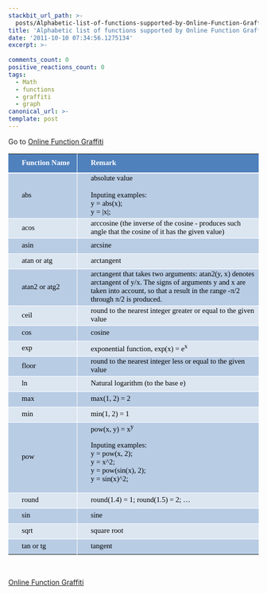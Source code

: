 ```yaml
---
stackbit_url_path: >-
  posts/Alphabetic-list-of-functions-supported-by-Online-Function-Graffiti
title: 'Alphabetic list of functions supported by Online Function Graffiti'
date: '2011-10-10 07:34:56.1275134'
excerpt: >-
  
comments_count: 0
positive_reactions_count: 0
tags: 
  - Math
  - functions
  - graffiti
  - graph
canonical_url: >-
template: post
---
```

<p>Go to <a title="Online Function Graffiti" href="http://www.zizhujy.com/FunctionGraffiti" target="_blank">Online Function Graffiti</a></p>  <table style="line-height: normal; border-collapse: collapse" border="0" cellspacing="0" cellpadding="0" width="705"><colgroup><col style="width: 115pt; mso-width-source: userset; mso-width-alt: 4896" width="153" /><col style="width: 414pt; mso-width-source: userset; mso-width-alt: 17664" width="552" /></colgroup><tbody>     <tr style="height: 29.25pt; mso-height-source: userset" height="39">       <td style="border-bottom: white 1.5pt solid; border-left: medium none; padding-left: 27px; padding-right: 1px; font-family: ; background: #4f81bd; vertical-align: middle; border-top: medium none; border-right: white 0.5pt solid; padding-top: 1px; text-underline-style: none; mso-pattern: #4f81bd none; text-line-through: none" class="xl65" height="39" width="153"><font face="宋体"><font style="font-size: 11pt" color="#ffffff"><strong>Function Name</strong></font></font></td>        <td style="border-bottom: white 1.5pt solid; border-left: white 0.5pt solid; padding-left: 27px; padding-right: 1px; font-family: ; background: #4f81bd; vertical-align: middle; border-top: medium none; border-right: medium none; padding-top: 1px; text-underline-style: none; mso-pattern: #4f81bd none; text-line-through: none" class="xl65" width="552"><font face="宋体"><font style="font-size: 11pt" color="#ffffff"><strong>Remark</strong></font></font></td>     </tr>      <tr style="height: 23.25pt; mso-height-source: userset" height="31">       <td style="border-bottom: white 0.5pt solid; border-left: medium none; padding-left: 27px; padding-right: 1px; font-family: ; background: #b8cce4; vertical-align: middle; border-top: white 0.5pt solid; border-right: white 0.5pt solid; padding-top: 1px; text-underline-style: none; mso-pattern: #b8cce4 none; text-line-through: none" class="xl65" height="31" width="153"><font face="宋体"><font style="font-size: 11pt" color="#000000">abs</font></font></td>        <td style="border-bottom: white 0.5pt solid; border-left: white 0.5pt solid; padding-left: 27px; padding-right: 1px; font-family: ; background: #b8cce4; vertical-align: middle; border-top: white 0.5pt solid; border-right: medium none; padding-top: 1px; text-underline-style: none; mso-pattern: #b8cce4 none; text-line-through: none" class="xl65" width="552"><font face="宋体"><font style="font-size: 11pt" color="#000000">absolute value             <br />              <br />Inputing examples:              <br />y = abs(x);              <br />y = |x|;</font></font></td>     </tr>      <tr style="height: 27pt" height="36">       <td style="border-bottom: white 0.5pt solid; border-left: medium none; padding-left: 27px; padding-right: 1px; font-family: ; background: #dce6f1; vertical-align: middle; border-top: white 0.5pt solid; border-right: white 0.5pt solid; padding-top: 1px; text-underline-style: none; mso-pattern: #dce6f1 none; text-line-through: none" class="xl65" height="36" width="153"><font face="宋体"><font style="font-size: 11pt" color="#000000">acos</font></font></td>        <td style="border-bottom: white 0.5pt solid; border-left: white 0.5pt solid; padding-left: 27px; padding-right: 1px; font-family: ; background: #dce6f1; vertical-align: middle; border-top: white 0.5pt solid; border-right: medium none; padding-top: 1px; text-underline-style: none; mso-pattern: #dce6f1 none; text-line-through: none" class="xl65" width="552"><font face="宋体"><font style="font-size: 11pt" color="#000000">arccosine (the inverse of the cosine - produces such angle that the cosine of it has the given value)</font></font></td>     </tr>      <tr style="height: 23.25pt; mso-height-source: userset" height="31">       <td style="border-bottom: white 0.5pt solid; border-left: medium none; padding-left: 27px; padding-right: 1px; font-family: ; background: #b8cce4; vertical-align: middle; border-top: white 0.5pt solid; border-right: white 0.5pt solid; padding-top: 1px; text-underline-style: none; mso-pattern: #b8cce4 none; text-line-through: none" class="xl65" height="31" width="153"><font face="宋体"><font style="font-size: 11pt" color="#000000">asin</font></font></td>        <td style="border-bottom: white 0.5pt solid; border-left: white 0.5pt solid; padding-left: 27px; padding-right: 1px; font-family: ; background: #b8cce4; vertical-align: middle; border-top: white 0.5pt solid; border-right: medium none; padding-top: 1px; text-underline-style: none; mso-pattern: #b8cce4 none; text-line-through: none" class="xl65" width="552"><font face="宋体"><font style="font-size: 11pt" color="#000000">arcsine</font></font></td>     </tr>      <tr style="height: 23.25pt; mso-height-source: userset" height="31">       <td style="border-bottom: white 0.5pt solid; border-left: medium none; padding-left: 27px; padding-right: 1px; font-family: ; background: #dce6f1; vertical-align: middle; border-top: white 0.5pt solid; border-right: white 0.5pt solid; padding-top: 1px; text-underline-style: none; mso-pattern: #dce6f1 none; text-line-through: none" class="xl65" height="31" width="153"><font face="宋体"><font style="font-size: 11pt" color="#000000">atan or atg</font></font></td>        <td style="border-bottom: white 0.5pt solid; border-left: white 0.5pt solid; padding-left: 27px; padding-right: 1px; font-family: ; background: #dce6f1; vertical-align: middle; border-top: white 0.5pt solid; border-right: medium none; padding-top: 1px; text-underline-style: none; mso-pattern: #dce6f1 none; text-line-through: none" class="xl65" width="552"><font face="宋体"><font style="font-size: 11pt" color="#000000">arctangent</font></font></td>     </tr>      <tr style="height: 54pt" height="72">       <td style="border-bottom: white 0.5pt solid; border-left: medium none; padding-left: 27px; padding-right: 1px; font-family: ; background: #b8cce4; vertical-align: middle; border-top: white 0.5pt solid; border-right: white 0.5pt solid; padding-top: 1px; text-underline-style: none; mso-pattern: #b8cce4 none; text-line-through: none" class="xl65" height="72" width="153"><font face="宋体"><font style="font-size: 11pt" color="#000000">atan2 or atg2</font></font></td>        <td style="border-bottom: white 0.5pt solid; border-left: white 0.5pt solid; padding-left: 27px; padding-right: 1px; font-family: ; background: #b8cce4; vertical-align: middle; border-top: white 0.5pt solid; border-right: medium none; padding-top: 1px; text-underline-style: none; mso-pattern: #b8cce4 none; text-line-through: none" class="xl65" width="552"><font face="宋体"><font style="font-size: 11pt" color="#000000">arctangent that takes two arguments: atan2(y, x) denotes arctangent of y/x. The signs of arguments y and x are taken into account, so that a result in the range -π/2 through π/2 is produced.</font></font></td>     </tr>      <tr style="height: 23.25pt; mso-height-source: userset" height="31">       <td style="border-bottom: white 0.5pt solid; border-left: medium none; padding-left: 27px; padding-right: 1px; font-family: ; background: #dce6f1; vertical-align: middle; border-top: white 0.5pt solid; border-right: white 0.5pt solid; padding-top: 1px; text-underline-style: none; mso-pattern: #dce6f1 none; text-line-through: none" class="xl65" height="31" width="153"><font face="宋体"><font style="font-size: 11pt" color="#000000">ceil</font></font></td>        <td style="border-bottom: white 0.5pt solid; border-left: white 0.5pt solid; padding-left: 27px; padding-right: 1px; font-family: ; background: #dce6f1; vertical-align: middle; border-top: white 0.5pt solid; border-right: medium none; padding-top: 1px; text-underline-style: none; mso-pattern: #dce6f1 none; text-line-through: none" class="xl65" width="552"><font face="宋体"><font style="font-size: 11pt" color="#000000">round to the nearest integer greater or equal to the given value</font></font></td>     </tr>      <tr style="height: 23.25pt; mso-height-source: userset" height="31">       <td style="border-bottom: white 0.5pt solid; border-left: medium none; padding-left: 27px; padding-right: 1px; font-family: ; background: #b8cce4; vertical-align: middle; border-top: white 0.5pt solid; border-right: white 0.5pt solid; padding-top: 1px; text-underline-style: none; mso-pattern: #b8cce4 none; text-line-through: none" class="xl65" height="31" width="153"><font face="宋体"><font style="font-size: 11pt" color="#000000">cos</font></font></td>        <td style="border-bottom: white 0.5pt solid; border-left: white 0.5pt solid; padding-left: 27px; padding-right: 1px; font-family: ; background: #b8cce4; vertical-align: middle; border-top: white 0.5pt solid; border-right: medium none; padding-top: 1px; text-underline-style: none; mso-pattern: #b8cce4 none; text-line-through: none" class="xl65" width="552"><font face="宋体"><font style="font-size: 11pt" color="#000000">cosine</font></font></td>     </tr>      <tr style="height: 23.25pt; mso-height-source: userset" height="31">       <td style="border-bottom: white 0.5pt solid; border-left: medium none; padding-left: 27px; padding-right: 1px; font-family: ; background: #dce6f1; vertical-align: middle; border-top: white 0.5pt solid; border-right: white 0.5pt solid; padding-top: 1px; text-underline-style: none; mso-pattern: #dce6f1 none; text-line-through: none" class="xl65" height="31" width="153"><font face="宋体"><font style="font-size: 11pt" color="#000000">exp</font></font></td>        <td style="border-bottom: white 0.5pt solid; border-left: white 0.5pt solid; padding-left: 27px; padding-right: 1px; font-family: ; background: #dce6f1; vertical-align: middle; border-top: white 0.5pt solid; border-right: medium none; padding-top: 1px; text-underline-style: none; mso-pattern: #dce6f1 none; text-line-through: none" class="xl65" width="552"><font face="宋体"><font style="font-size: 11pt" color="#000000">exponential function, exp(x) = e<sup>x</sup></font></font></td>     </tr>      <tr style="height: 23.25pt; mso-height-source: userset" height="31">       <td style="border-bottom: white 0.5pt solid; border-left: medium none; padding-left: 27px; padding-right: 1px; font-family: ; background: #b8cce4; vertical-align: middle; border-top: white 0.5pt solid; border-right: white 0.5pt solid; padding-top: 1px; text-underline-style: none; mso-pattern: #b8cce4 none; text-line-through: none" class="xl65" height="31" width="153"><font face="宋体"><font style="font-size: 11pt" color="#000000">floor</font></font></td>        <td style="border-bottom: white 0.5pt solid; border-left: white 0.5pt solid; padding-left: 27px; padding-right: 1px; font-family: ; background: #b8cce4; vertical-align: middle; border-top: white 0.5pt solid; border-right: medium none; padding-top: 1px; text-underline-style: none; mso-pattern: #b8cce4 none; text-line-through: none" class="xl65" width="552"><font face="宋体"><font style="font-size: 11pt" color="#000000">round to the nearest integer less or equal to the given value</font></font></td>     </tr>      <tr style="height: 23.25pt; mso-height-source: userset" height="31">       <td style="border-bottom: white 0.5pt solid; border-left: medium none; padding-left: 27px; padding-right: 1px; font-family: ; background: #dce6f1; vertical-align: middle; border-top: white 0.5pt solid; border-right: white 0.5pt solid; padding-top: 1px; text-underline-style: none; mso-pattern: #dce6f1 none; text-line-through: none" class="xl65" height="31" width="153"><font face="宋体"><font style="font-size: 11pt" color="#000000">ln</font></font></td>        <td style="border-bottom: white 0.5pt solid; border-left: white 0.5pt solid; padding-left: 27px; padding-right: 1px; font-family: ; background: #dce6f1; vertical-align: middle; border-top: white 0.5pt solid; border-right: medium none; padding-top: 1px; text-underline-style: none; mso-pattern: #dce6f1 none; text-line-through: none" class="xl65" width="552"><font face="宋体"><font style="font-size: 11pt" color="#000000">Natural logarithm (to the base e)</font></font></td>     </tr>      <tr style="height: 23.25pt; mso-height-source: userset" height="31">       <td style="border-bottom: white 0.5pt solid; border-left: medium none; padding-left: 27px; padding-right: 1px; font-family: ; background: #b8cce4; vertical-align: middle; border-top: white 0.5pt solid; border-right: white 0.5pt solid; padding-top: 1px; text-underline-style: none; mso-pattern: #b8cce4 none; text-line-through: none" class="xl65" height="31" width="153"><font face="宋体"><font style="font-size: 11pt" color="#000000">max</font></font></td>        <td style="border-bottom: white 0.5pt solid; border-left: white 0.5pt solid; padding-left: 27px; padding-right: 1px; font-family: ; background: #b8cce4; vertical-align: middle; border-top: white 0.5pt solid; border-right: medium none; padding-top: 1px; text-underline-style: none; mso-pattern: #b8cce4 none; text-line-through: none" class="xl65" width="552"><font face="宋体"><font style="font-size: 11pt" color="#000000">max(1, 2) = 2</font></font></td>     </tr>      <tr style="height: 23.25pt; mso-height-source: userset" height="31">       <td style="border-bottom: white 0.5pt solid; border-left: medium none; padding-left: 27px; padding-right: 1px; font-family: ; background: #dce6f1; vertical-align: middle; border-top: white 0.5pt solid; border-right: white 0.5pt solid; padding-top: 1px; text-underline-style: none; mso-pattern: #dce6f1 none; text-line-through: none" class="xl65" height="31" width="153"><font face="宋体"><font style="font-size: 11pt" color="#000000">min</font></font></td>        <td style="border-bottom: white 0.5pt solid; border-left: white 0.5pt solid; padding-left: 27px; padding-right: 1px; font-family: ; background: #dce6f1; vertical-align: middle; border-top: white 0.5pt solid; border-right: medium none; padding-top: 1px; text-underline-style: none; mso-pattern: #dce6f1 none; text-line-through: none" class="xl65" width="552"><font face="宋体"><font style="font-size: 11pt" color="#000000">min(1, 2) = 1</font></font></td>     </tr>      <tr style="height: 23.25pt; mso-height-source: userset" height="31">       <td style="border-bottom: white 0.5pt solid; border-left: medium none; padding-left: 27px; padding-right: 1px; font-family: ; background: #b8cce4; vertical-align: middle; border-top: white 0.5pt solid; border-right: white 0.5pt solid; padding-top: 1px; text-underline-style: none; mso-pattern: #b8cce4 none; text-line-through: none" class="xl65" height="31" width="153"><font face="宋体"><font style="font-size: 11pt" color="#000000">pow</font></font></td>        <td style="border-bottom: white 0.5pt solid; border-left: white 0.5pt solid; padding-left: 27px; padding-right: 1px; font-family: ; background: #b8cce4; vertical-align: middle; border-top: white 0.5pt solid; border-right: medium none; padding-top: 1px; text-underline-style: none; mso-pattern: #b8cce4 none; text-line-through: none" class="xl65" width="552"><font face="宋体"><font color="#000000"><font style="font-size: 11pt">pow(x, y) = x<sup>y</sup></font><span style="mso-spacerun: yes"><font style="font-size: 11pt">&#160; <br />                  <p>Inputing examples:                   <br />y = pow(x, 2);                    <br />y = x^2;                    <br />y = pow(sin(x), 2);                    <br />y = sin(x)^2;</p>               </font></span></font></font></td>     </tr>      <tr style="height: 23.25pt; mso-height-source: userset" height="31">       <td style="border-bottom: white 0.5pt solid; border-left: medium none; padding-left: 27px; padding-right: 1px; font-family: ; background: #dce6f1; vertical-align: middle; border-top: white 0.5pt solid; border-right: white 0.5pt solid; padding-top: 1px; text-underline-style: none; mso-pattern: #dce6f1 none; text-line-through: none" class="xl65" height="31" width="153"><font face="宋体"><font style="font-size: 11pt" color="#000000">round</font></font></td>        <td style="border-bottom: white 0.5pt solid; border-left: white 0.5pt solid; padding-left: 27px; padding-right: 1px; font-family: ; background: #dce6f1; vertical-align: middle; border-top: white 0.5pt solid; border-right: medium none; padding-top: 1px; text-underline-style: none; mso-pattern: #dce6f1 none; text-line-through: none" class="xl65" width="552"><font face="宋体"><font style="font-size: 11pt" color="#000000">round(1.4) = 1; round(1.5) = 2; …</font></font></td>     </tr>      <tr style="height: 23.25pt; mso-height-source: userset" height="31">       <td style="border-bottom: white 0.5pt solid; border-left: medium none; padding-left: 27px; padding-right: 1px; font-family: ; background: #b8cce4; vertical-align: middle; border-top: white 0.5pt solid; border-right: white 0.5pt solid; padding-top: 1px; text-underline-style: none; mso-pattern: #b8cce4 none; text-line-through: none" class="xl65" height="31" width="153"><font face="宋体"><font style="font-size: 11pt" color="#000000">sin</font></font></td>        <td style="border-bottom: white 0.5pt solid; border-left: white 0.5pt solid; padding-left: 27px; padding-right: 1px; font-family: ; background: #b8cce4; vertical-align: middle; border-top: white 0.5pt solid; border-right: medium none; padding-top: 1px; text-underline-style: none; mso-pattern: #b8cce4 none; text-line-through: none" class="xl65" width="552"><font face="宋体"><font style="font-size: 11pt" color="#000000">sine</font></font></td>     </tr>      <tr style="height: 23.25pt; mso-height-source: userset" height="31">       <td style="border-bottom: white 0.5pt solid; border-left: medium none; padding-left: 27px; padding-right: 1px; font-family: ; background: #dce6f1; vertical-align: middle; border-top: white 0.5pt solid; border-right: white 0.5pt solid; padding-top: 1px; text-underline-style: none; mso-pattern: #dce6f1 none; text-line-through: none" class="xl65" height="31" width="153"><font face="宋体"><font style="font-size: 11pt" color="#000000">sqrt</font></font></td>        <td style="border-bottom: white 0.5pt solid; border-left: white 0.5pt solid; padding-left: 27px; padding-right: 1px; font-family: ; background: #dce6f1; vertical-align: middle; border-top: white 0.5pt solid; border-right: medium none; padding-top: 1px; text-underline-style: none; mso-pattern: #dce6f1 none; text-line-through: none" class="xl65" width="552"><font face="宋体"><font style="font-size: 11pt" color="#000000">square root</font></font></td>     </tr>      <tr style="height: 23.25pt; mso-height-source: userset" height="31">       <td style="border-bottom: medium none; border-left: medium none; padding-left: 27px; padding-right: 1px; font-family: ; background: #b8cce4; vertical-align: middle; border-top: white 0.5pt solid; border-right: white 0.5pt solid; padding-top: 1px; text-underline-style: none; mso-pattern: #b8cce4 none; text-line-through: none" class="xl65" height="31" width="153"><font face="宋体"><font style="font-size: 11pt" color="#000000">tan or tg</font></font></td>        <td style="border-bottom: medium none; border-left: white 0.5pt solid; padding-left: 27px; padding-right: 1px; font-family: ; background: #b8cce4; vertical-align: middle; border-top: white 0.5pt solid; border-right: medium none; padding-top: 1px; text-underline-style: none; mso-pattern: #b8cce4 none; text-line-through: none" class="xl65" width="552"><font face="宋体"><font style="font-size: 11pt" color="#000000">tangent</font></font></td>     </tr>   </tbody></table>  <p>&#160;</p>  <p><a title="Online Function Graffiti" href="http://www.zizhujy.com/FunctionGraffiti" target="_blank">Online Function Graffiti</a></p>